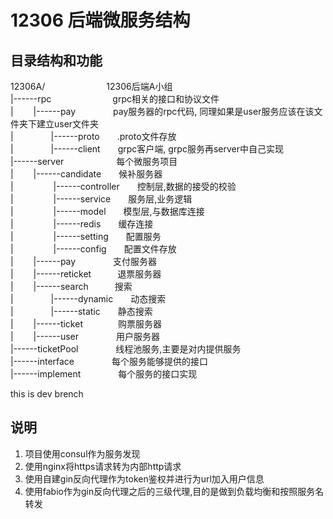 # 12306 后端微服务结构

## 目录结构和功能

12306A/&emsp;&emsp;&emsp;&emsp;&emsp;&emsp;&emsp;12306后端A小组</br>
|------rpc&emsp;&emsp;&emsp;&emsp;&emsp;&emsp;&emsp;grpc相关的接口和协议文件</br>
|&emsp;&emsp; |------pay&emsp;&emsp; &emsp;&emsp;pay服务器的rpc代码, 同理如果是user服务应该在该文件夹下建立user文件夹</br>
|&emsp;&emsp;&emsp;&emsp; |------proto&emsp;&emsp;.proto文件存放</br>
|&emsp;&emsp;&emsp;&emsp; |------client&emsp;&emsp;grpc客户端, grpc服务再server中自己实现</br>
|------server&emsp;&emsp;&emsp;&emsp;&emsp;&emsp;每个微服务项目</br>
|&emsp;&emsp; |------candidate&emsp;&emsp;候补服务器</br>
|&emsp;&emsp; &emsp;&emsp; |------controller&emsp;&emsp;控制层,数据的接受的校验</br>
|&emsp;&emsp; &emsp;&emsp; |------service&emsp;&emsp;服务层,业务逻辑</br>
|&emsp;&emsp; &emsp;&emsp; |------model&emsp;&emsp;模型层,与数据库连接</br>
|&emsp;&emsp; &emsp;&emsp; |------redis&emsp;&emsp;缓存连接</br>
|&emsp;&emsp; &emsp;&emsp; |------setting&emsp;&emsp;配置服务</br>
|&emsp;&emsp; &emsp;&emsp; |------config&emsp;&emsp;配置文件存放</br>
|&emsp;&emsp; |------pay&emsp;&emsp;&emsp;&emsp; 支付服务器</br>
|&emsp;&emsp; |------reticket&emsp;&emsp;&emsp;退票服务器</br>
|&emsp;&emsp; |------search&emsp;&emsp;&emsp;搜索</br>
|&emsp;&emsp;&emsp;&emsp; |------dynamic&emsp;&emsp;动态搜索</br>
|&emsp;&emsp;&emsp;&emsp; |------static&emsp;&emsp;静态搜索</br>
|&emsp;&emsp; |------ticket&emsp;&emsp;&emsp;&emsp;购票服务器</br>
|&emsp;&emsp; |------user&emsp;&emsp;&emsp;&emsp; 用户服务器</br>
|------ticketPool&emsp;&emsp;&emsp;&emsp; 线程池服务,主要是对内提供服务</br>
|------interface&emsp;&emsp;&emsp;&emsp; 每个服务能够提供的接口</br>
|------implement&emsp;&emsp;&emsp;&emsp; 每个服务的接口实现</br>


this is dev brench

## 说明
1. 项目使用consul作为服务发现
2. 使用nginx将https请求转为内部http请求
3. 使用自建gin反向代理作为token鉴权并进行为url加入用户信息
4. 使用fabio作为gin反向代理之后的三级代理,目的是做到负载均衡和按照服务名转发